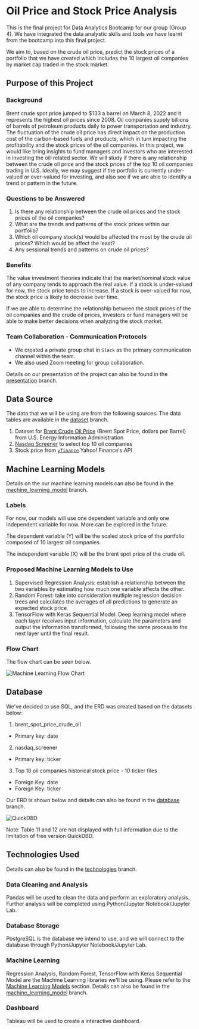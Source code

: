 # Oil Price and Stock Price Analysis

This is the final project for Data Analytics Bootcamp for our group (Group 4). We have integrated the data analystic skills and tools we have learnt from the bootcamp into this final project.

We aim to, based on the crude oil price, predict the stock prices of a portfolio that we have created which includes the 10 largest oil companies by market cap traded in the stock market.

## Purpose of this Project

### Background

Brent crude spot price jumped to $133 a barrel on March 8, 2022 and it represents the highest oil prices since 2008. Oil companies supply billions of barrels of petroleum products daily to power transportation and industry. The fluctuation of the crude oil price has direct impact on the production cost of the carbon-based fuels and products, which in turn impacting the profitability and the stock prices of the oil companies. In this project, we would like bring insights to fund managers and investors who are interested in investing the oil-related sector. We will study if there is any relationship between the crude oil price and the stock prices of the top 10 oil companies trading in U.S. Ideally, we may suggest if the portfolio is currently under-valued or over-valued for investing, and also see if we are able to identify a trend or pattern in the future.

### Questions to be Answered

1. Is there any relationship between the crude oil prices and the stock prices of the oil companies?
2. What are the trends and patterns of the stock prices within our portfolio?
3. Which oil company stock(s) would be affected the most by the crude oil prices? Which would be affect the least? 
4. Any sessional trends and patterns on crude oil prices?

### Benefits

The value investment theories indicate that the market/nominal stock value of any company tends to approach the real value. If a stock is under-valued for now, the stock price tends to increase. If a stock is over-valued for now, the stock price is likely to decrease over time. 

If we are able to determine the relationship between the stock prices of the oil companies and the crude oil prices, investors or fund managers will be able to make better decisions when analyzing the stock market. 

### Team Collaboration - Communication Protocols

* We created a private group chat in `Slack` as the primary communication channel within the team.
* We also used Zoom meeting for group collaboration.

Details on our presentation of the project can also be found in the [presentation](https://github.com/kobertlam/Oil_Price_and_Stock_Price_Analysis/tree/presentation) branch.

## Data Source

The data that we will be using are from the following sources. The data tables are available in the [dataset](https://github.com/kobertlam/Oil_Price_and_Stock_Price_Analysis/tree/dataset) branch. 

1. Dataset for [Brent Crude Oil Price](https://www.eia.gov/dnav/pet/hist_xls/RBRTEd.xls) (Brent Spot Price, dollars per Barrel) from U.S. Energy Information Administration
2. [Nasdaq Screener](https://www.nasdaq.com/market-activity/stocks/screener) to select top 10 oil companies
3. Stock price from [`yfinance`](https://pypi.org/project/yfinance/) Yahoo! Finance's API 

## Machine Learning Models

Details on the our machine learning models can also be found in the [machine_learning_model](https://github.com/kobertlam/Oil_Price_and_Stock_Price_Analysis/tree/machine_learning_model) branch. 

### Labels

For now, our models will use one dependent variable and only one independent variable for now. More can be explored in the future. 

The dependent variable (Y) will be the scaled stock price of the portfolio composed of 10 largest oil companies. 

The independent variable (X) will be the brent spot price of the crude oil. 

### Proposed Machine Learning Models to Use

1. Supervised Regression Analysis: establish a relationship between the two variables by estimating how much one variable affects the other.
2. Random Forest: take into consideration mutliple regression decision trees and calculates the averages of all predictions to generate an expected stock price.
3. TensorFlow with Keras Sequential Model: Deep learning model where each layer receives input information, calculate the parameters and output the information transformed, following the same process to the next layer until the final result. 

### Flow Chart

The flow chart can be seen below. 

![Machine Learning Flow Chart](https://github.com/kobertlam/Oil_Price_and_Stock_Price_Analysis/blob/machine_learning_model/Resources/ml_flow_chart.jpeg)

## Database

We've decided to use SQL, and the ERD was created based on the datasets below:
1. brent_spot_price_crude_oil
* Primary key: date
2. nasdaq_screener
* Primary key: ticker
3. Top 10 oil companies historical stock price - 10 ticker files
* Foreign Key: date
* Foreign Key: ticker

Our ERD is shown below and details can also be found in the [database](https://github.com/kobertlam/Oil_Price_and_Stock_Price_Analysis/tree/database) branch. 

![QuickDBD](https://github.com/kobertlam/Oil_Price_and_Stock_Price_Analysis/blob/database/Resources/QuickDBD.png)

Note: Table 11 and 12 are not displayed with full information due to the limitation of free version QuickDBD.

## Technologies Used

Details can also be found in the [technologies](https://github.com/kobertlam/Oil_Price_and_Stock_Price_Analysis/tree/technologies) branch. 

### Data Cleaning and Analysis
Pandas will be used to clean the data and perform an exploratory analysis. Further analysis will be completed using Python/Jupyter Notebook/Jupyter Lab.

### Database Storage
PostgreSQL is the database we intend to use, and we will connect to the database through Python/Jupyter Notebook/Jupyter Lab.

### Machine Learning

Regression Analysis, Random Forest, TensorFlow with Keras Sequential Model are the Machine Learning libraries we'll be using. Please refer to the [Machine Learning Models](https://github.com/kobertlam/Oil_Price_and_Stock_Price_Analysis#machine-learning-model) section. Details can also be found in the [machine_learning_model](https://github.com/kobertlam/Oil_Price_and_Stock_Price_Analysis/tree/machine_learning_model) branch. 

### Dashboard
Tableau will be used to create a interactive dashboard. 
